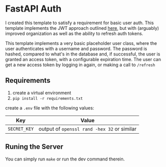 # FastAPI Auth

I created this template to satisfy a requirement for basic user auth. This template implements the JWT approach outlined [here](https://fastapi.tiangolo.com/tutorial/security/oauth2-jwt/?h=jwt), but with (arguably) improved organization as well as the ability to refresh auth tokens.

This template implements a very basic placeholder user class, where the user authenticates with a username and password. The password is hashed, compared to what's in the database and, if successful,
the user is granted an access token, with a configurable expiration time. The user can get a new access token by logging in again, or making a call to `/refresh`

## Requirements

1. create a virtual environment
2. `pip install -r requirements.txt`

create a `.env` file with the following values:

| Key          | Value                                       |
| ------------ | ------------------------------------------- |
| `SECRET_KEY` | output of `openssl rand -hex 32` or similar |

## Runing the Server

You can simply run `make` or run the dev command therein.
